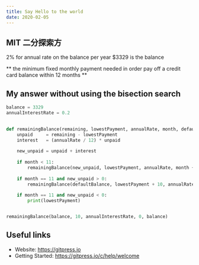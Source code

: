 ```yaml
---
title: Say Hello to the world
date: 2020-02-05
---
```


## MIT 二分探索方
2% for annual rate on the balance per year
$3329 is the balance

** the minimum fixed monthly payment needed in order pay off a credit card balance within 12 months **

## My answer without using the bisection search
```python
balance = 3329
annualInterestRate = 0.2
          

def remainingBalance(remaining, lowestPayment, annualRate, month, defaultBalance):
    unpaid     = remaining - lowestPayment
    interest   = (annualRate / 12) * unpaid
    
    new_unpaid = unpaid + interest
    
    if month < 11:
        remainingBalance(new_unpaid, lowestPayment, annualRate, month + 1, defaultBalance)
    
    if month == 11 and new_unpaid > 0:
        remainingBalance(defaultBalance, lowestPayment + 10, annualRate, 0, defaultBalance)
        
    if month == 11 and new_unpaid < 0:
        print(lowestPayment)


remainingBalance(balance, 10, annualInterestRate, 0, balance)
```

## Useful links

- Website: https://gitpress.io
- Getting Started: https://gitpress.io/c/help/welcome
